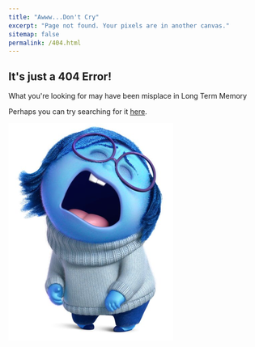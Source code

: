 ```yaml
---
title: "Awww...Don't Cry"
excerpt: "Page not found. Your pixels are in another canvas."
sitemap: false
permalink: /404.html
---
```


## It's just a 404 Error!

What you're looking for may have been misplace in Long Term Memory

Perhaps you can try searching for it [here](https://obrunet.github.io/).

![png](/images/404.png)

<script>
  var GOOG_FIXURL_LANG = 'en';
  var GOOG_FIXURL_SITE = '{{ site.url }}'
</script>
<script src="https://linkhelp.clients.google.com/tbproxy/lh/wm/fixurl.js">
</script>